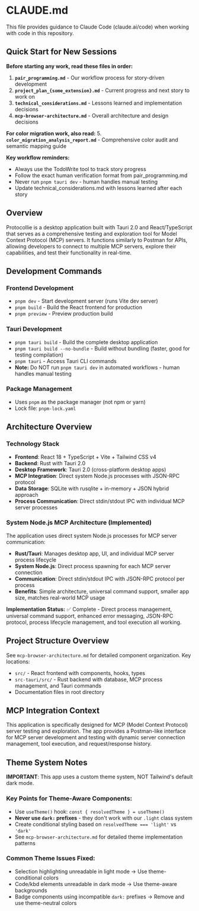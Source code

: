 <!-- 

original source: https://worksonmymachine.ai/p/nobody-knows-how-to-build-with-ai

-->

# CLAUDE.md

This file provides guidance to Claude Code (claude.ai/code) when working with code in this repository.

## Quick Start for New Sessions

**Before starting any work, read these files in order:**

1. **`pair_programming.md`** - Our workflow process for story-driven development
2. **`project_plan_{some_extension}.md`** - Current progress and next story to work on  
3. **`technical_considerations.md`** - Lessons learned and implementation decisions
4. **`mcp-browser-architecture.md`** - Overall architecture and design decisions

**For color migration work, also read:**
5. **`color_migration_analysis_report.md`** - Comprehensive color audit and semantic mapping guide

**Key workflow reminders:**
- Always use the TodoWrite tool to track story progress
- Follow the exact human verification format from pair_programming.md
- Never run `pnpm tauri dev` - human handles manual testing
- Update technical_considerations.md with lessons learned after each story

## Overview

Protocollie is a desktop application built with Tauri 2.0 and React/TypeScript that serves as a comprehensive testing and exploration tool for Model Context Protocol (MCP) servers. It functions similarly to Postman for APIs, allowing developers to connect to multiple MCP servers, explore their capabilities, and test their functionality in real-time.

## Development Commands

### Frontend Development
- `pnpm dev` - Start development server (runs Vite dev server)
- `pnpm build` - Build the React frontend for production
- `pnpm preview` - Preview production build

### Tauri Development
- `pnpm tauri build` - Build the complete desktop application
- `pnpm tauri build --no-bundle` - Build without bundling (faster, good for testing compilation)
- `pnpm tauri` - Access Tauri CLI commands
- **Note:** Do NOT run `pnpm tauri dev` in automated workflows - human handles manual testing

### Package Management
- Uses `pnpm` as the package manager (not npm or yarn)
- Lock file: `pnpm-lock.yaml`

## Architecture Overview

### Technology Stack
- **Frontend**: React 18 + TypeScript + Vite + Tailwind CSS v4
- **Backend**: Rust with Tauri 2.0
- **Desktop Framework**: Tauri 2.0 (cross-platform desktop apps)
- **MCP Integration**: Direct system Node.js processes with JSON-RPC protocol
- **Data Storage**: SQLite with rusqlite + in-memory + JSON hybrid approach
- **Process Communication**: Direct stdin/stdout IPC with individual MCP server processes

### System Node.js MCP Architecture (Implemented)
The application uses direct system Node.js processes for MCP server communication:
- **Rust/Tauri**: Manages desktop app, UI, and individual MCP server process lifecycle
- **System Node.js**: Direct process spawning for each MCP server connection
- **Communication**: Direct stdin/stdout IPC with JSON-RPC protocol per process
- **Benefits**: Simple architecture, universal command support, smaller app size, matches real-world MCP usage

**Implementation Status:** ✅ Complete - Direct process management, universal command support, enhanced error messaging, JSON-RPC protocol, process lifecycle management, and tool execution all working.

## Project Structure Overview

See `mcp-browser-architecture.md` for detailed component organization. Key locations:
- `src/` - React frontend with components, hooks, types
- `src-tauri/src/` - Rust backend with database, MCP process management, and Tauri commands
- Documentation files in root directory

## MCP Integration Context

This application is specifically designed for MCP (Model Context Protocol) server testing and exploration. The app provides a Postman-like interface for MCP server development and testing with dynamic server connection management, tool execution, and request/response history.

## Theme System Notes

**IMPORTANT**: This app uses a custom theme system, NOT Tailwind's default dark mode.

### Key Points for Theme-Aware Components:
- Use `useTheme()` hook: `const { resolvedTheme } = useTheme()`
- **Never use `dark:` prefixes** - they don't work with our `.light` class system
- Create conditional styling based on `resolvedTheme === 'light'` vs `'dark'`
- See `mcp-browser-architecture.md` for detailed theme implementation patterns

### Common Theme Issues Fixed:
- Selection highlighting unreadable in light mode → Use theme-conditional colors
- Code/kbd elements unreadable in dark mode → Use theme-aware backgrounds
- Badge components using incompatible `dark:` prefixes → Remove and use theme-neutral colors